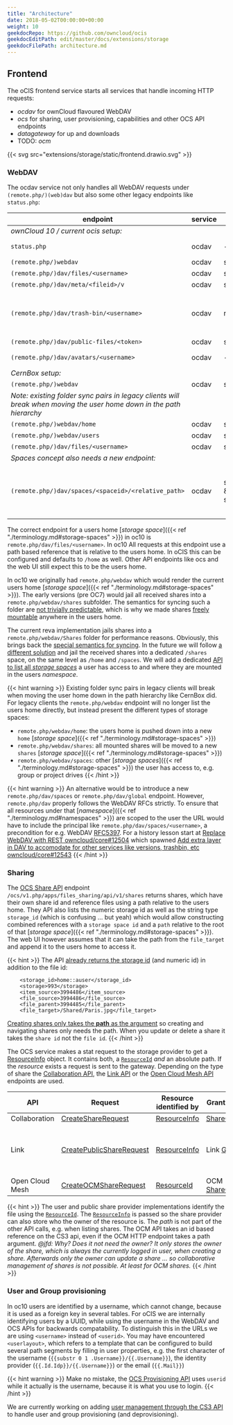 ```yaml
---
title: "Architecture"
date: 2018-05-02T00:00:00+00:00
weight: 10
geekdocRepo: https://github.com/owncloud/ocis
geekdocEditPath: edit/master/docs/extensions/storage
geekdocFilePath: architecture.md
---
```


## Frontend

The oCIS frontend service starts all services that handle incoming HTTP requests:
- *ocdav* for ownCloud flavoured WebDAV
- *ocs* for sharing, user provisioning, capabilities and other OCS API endpoints 
- *datagateway* for up and downloads
- TODO: *ocm*

{{< svg src="extensions/storage/static/frontend.drawio.svg" >}}

### WebDAV

The ocdav service not only handles all WebDAV requests under `(remote.php/)(web)dav` but also some other legacy endpoints like `status.php`:

| endpoint | service | CS3 api | CS3 namespace | description | TODO |
|----------|---------|-------------|------|------|------|
| *ownCloud 10 / current ocis setup:* |||||
| `status.php` | ocdav | - |  - | currently static | should return compiled version and dynamic values |
| `(remote.php/)webdav` | ocdav | storageprovider | `/home` | the old webdav endpoint |  |
| `(remote.php/)dav/files/<username>` | ocdav | storageprovider | `/home` | the new webdav endpoint |  |
| `(remote.php/)dav/meta/<fileid>/v` | ocdav | storageprovider | id based | versions |  |
| `(remote.php/)dav/trash-bin/<username>` | ocdav | recycle | - | trash | should aggregate the trash of [*storage spaces*]({{< ref "./terminology.md#storage-spaces" >}}) the user has access to |
| `(remote.php/)dav/public-files/<token>` | ocdav | storageprovider | `/public/<token>` | public links |  |
| `(remote.php/)dav/avatars/<username>` | ocdav | - | - | avatars, hardcoded | look up from user provider and cache |
| *CernBox setup:* |||||
| `(remote.php/)webdav` | ocdav | storageprovider | `/` | |  |
| *Note: existing folder sync pairs in legacy clients will break when moving the user home down in the path hierarchy* |||||
| `(remote.php/)webdav/home` | ocdav | storageprovider | `/home` |  |  |
| `(remote.php/)webdav/users` | ocdav | storageprovider | `/users` |  |  |
| `(remote.php/)dav/files/<username>` | ocdav | storageprovider | `/users/<userlayout>` |  |  |
| *Spaces concept also needs a new endpoint:* |||||
| `(remote.php/)dav/spaces/<spaceid>/<relative_path>` | ocdav | storageregistry & storageprovider | bypass path based namespace and directly talk to the responsible storage provider using a relative path | [spaces concept](https://github.com/owncloud/ocis/pull/1827) needs to point to [*storage spaces*]({{< ref "./terminology.md#storage-spaces" >}}) or a global endpoint | allow accessing spaces, listing is done by the graph api |


The correct endpoint for a users home [*storage space*]({{< ref "./terminology.md#storage-spaces" >}}) in oc10 is `remote.php/dav/files/<username>`. In oc10 All requests at this endpoint use a path based reference that is relative to the users home. In oCIS this can be configured and defaults to `/home` as well. Other API endpoints like ocs and the web UI still expect this to be the users home.

In oc10 we originally had `remote.php/webdav` which would render the current users home [*storage space*]({{< ref "./terminology.md#storage-spaces" >}}). The early versions (pre OC7) would jail all received shares into a `remote.php/webdav/shares` subfolder. The semantics for syncing such a folder are [not trivially predictable](https://github.com/owncloud/core/issues/5349), which is why we made shares [freely mountable](https://github.com/owncloud/core/pull/8026) anywhere in the users home.

The current reva implementation jails shares into a `remote.php/webdav/Shares` folder for performance reasons. Obviously, this brings back the [special semantics for syncing](https://github.com/owncloud/product/issues/7). In the future we will follow [a different solution](https://github.com/owncloud/product/issues/302) and jail the received shares into a dedicated `/shares` space, on the same level as `/home` and `/spaces`. We will add a dedicated [API to list all *storage spaces*](https://github.com/owncloud/ocis/pull/1827) a user has access to and where they are mounted in the users *namespace*.

{{< hint warning >}}
Existing folder sync pairs in legacy clients will break when moving the user home down in the path hierarchy like CernBox did.
For legacy clients the `remote.php/webdav` endpoint will no longer list the users home directly, but instead present the different types of storage spaces:
- `remote.php/webdav/home`: the users home is pushed down into a new `home` [*storage space*]({{< ref "./terminology.md#storage-spaces" >}})
- `remote.php/webdav/shares`: all mounted shares will be moved to a new `shares` [*storage space*]({{< ref "./terminology.md#storage-spaces" >}})
- `remote.php/webdav/spaces`: other [*storage spaces*]({{< ref "./terminology.md#storage-spaces" >}}) the user has access to, e.g. group or project drives
{{< /hint >}}

{{< hint warning >}}
An alternative would be to introduce a new `remote.php/dav/spaces` or `remote.php/dav/global` endpoint. However, `remote.php/dav` properly follows the WebDAV RFCs strictly. To ensure that all resources under that [*namespace*]({{< ref "./terminology.md#namespaces" >}}) are scoped to the user the URL would have to include the principal like `remote.php/dav/spaces/<username>`, a precondition for e.g. WebDAV [RFC5397](https://tools.ietf.org/html/rfc5397). For a history lesson start at [Replace WebDAV with REST
owncloud/core#12504](https://github.com/owncloud/core/issues/12504#issuecomment-65218491) which spawned [Add extra layer in DAV to accomodate for other services like versions, trashbin, etc owncloud/core#12543](https://github.com/owncloud/core/issues/12543)
{{< /hint >}}


### Sharing

The [OCS Share API](https://doc.owncloud.com/server/developer_manual/core/apis/ocs-share-api.html) endpoint `/ocs/v1.php/apps/files_sharing/api/v1/shares` returns shares, which have their own share id and reference files using a path relative to the users home. They API also lists the numeric storage id as well as the string type `storage_id` (which is confusing ... but yeah) which would allow constructing combined references with a `storage space id` and a `path` relative to the root of that [*storage space*]({{< ref "./terminology.md#storage-spaces" >}}). The web UI however assumes that it can take the path from the `file_target` and append it to the users home to access it.

{{< hint >}}
The API [already returns the storage id](https://doc.owncloud.com/server/developer_manual/core/apis/ocs-share-api.html#example-request-response-payloads-4) (and numeric id) in addition to the file id:
```
    <storage_id>home::auser</storage_id>
    <storage>993</storage>
    <item_source>3994486</item_source>
    <file_source>3994486</file_source>
    <file_parent>3994485</file_parent>
    <file_target>/Shared/Paris.jpg</file_target>
``` 
[Creating shares only takes the **path** as the argument](https://doc.owncloud.com/server/developer_manual/core/apis/ocs-share-api.html#function-arguments) so creating and navigating shares only needs the path. When you update or delete a share it takes the `share id` not the `file id`.
{{< /hint >}}

The OCS service makes a stat request to the storage provider to get a [ResourceInfo](https://cs3org.github.io/cs3apis/#cs3.storage.provider.v1beta1.ResourceInfo) object. It contains both, a [`ResourceId`](https://cs3org.github.io/cs3apis/#cs3.storage.provider.v1beta1.ResourceId) *and* an absolute path. If the *resource* exists a request is sent to the gateway. Depending on the type of share the [Collaboration API](https://cs3org.github.io/cs3apis/#cs3.sharing.collaboration.v1beta1.CollaborationAPI), the [Link API](https://cs3org.github.io/cs3apis/#cs3.sharing.link.v1beta1.LinkAPI) or the [Open Cloud Mesh API](https://cs3org.github.io/cs3apis/#cs3.sharing.ocm.v1beta1.OcmAPI) endpoints are used.

| API | Request | Resource identified by | Grant type | Further arguments |
|-----|---------|------------------------|------------|-------------------|
| Collaboration | [CreateShareRequest](https://cs3org.github.io/cs3apis/#cs3.sharing.collaboration.v1beta1.CreateShareRequest) | [ResourceInfo](https://cs3org.github.io/cs3apis/#cs3.storage.provider.v1beta1.ResourceInfo) | [ShareGrant](https://cs3org.github.io/cs3apis/#cs3.sharing.collaboration.v1beta1.ShareGrant) | - |
| Link | [CreatePublicShareRequest](https://cs3org.github.io/cs3apis/#cs3.sharing.link.v1beta1.CreatePublicShareRequest) | [ResourceInfo](https://cs3org.github.io/cs3apis/#cs3.storage.provider.v1beta1.ResourceInfo) | Link [Grant](https://cs3org.github.io/cs3apis/#cs3.sharing.link.v1beta1.Grant) | We send the public link `name` in the `ArbitraryMetadata` of the `ResourceInfo` |
| Open Cloud Mesh | [CreateOCMShareRequest](https://cs3org.github.io/cs3apis/#cs3.sharing.ocm.v1beta1.CreateOCMShareRequest) | [ResourceId](https://cs3org.github.io/cs3apis/#cs3.storage.provider.v1beta1.ResourceId) | OCM [ShareGrant](https://cs3org.github.io/cs3apis/#cs3.sharing.ocm.v1beta1.ShareGrant) | OCM [ProviderInfo](https://cs3org.github.io/cs3apis/#cs3.ocm.provider.v1beta1.ProviderInfo) |


{{< hint >}}
The user and public share provider implementations identify the file using the [`ResourceId`](https://cs3org.github.io/cs3apis/#cs3.storage.provider.v1beta1.ResourceId). The [`ResourceInfo`](https://cs3org.github.io/cs3apis/#cs3.storage.provider.v1beta1.ResourceInfo) is passed so the share provider can also store who the owner of the resource is. The *path* is not part of the other API calls, e.g. when listing shares.
The OCM API takes an id based reference on the CS3 api, even if the OCM HTTP endpoint takes a path argument. *@jfd: Why? Does it not need the owner? It only stores the owner of the share, which is always the currently logged in user, when creating a share. Afterwards only the owner can update a share ... so collaborative management of shares is not possible. At least for OCM shares.*
{{< /hint >}}

### User and Group provisioning

In oc10 users are identified by a username, which cannot change, because it is used as a foreign key in several tables. For oCIS we are internally identifying users by a UUID, while using the username in the WebDAV and OCS APIs for backwards compatability. To distinguish this in the URLs we are using `<username>` instead of `<userid>`. You may have encountered `<userlayout>`, which refers to a template that can be configured to build several path segments by filling in user properties, e.g. the first  character of the username (`{{substr 0 1 .Username}}/{{.Username}}`), the identity provider (`{{.Id.Idp}}/{{.Username}}`) or the email (`{{.Mail}}`)

{{< hint warning >}}
Make no mistake, the [OCS Provisioning API](https://doc.owncloud.com/server/developer_manual/core/apis/provisioning-api.html) uses `userid` while it actually is the username, because it is what you use to login. 
{{< /hint >}}

We are currently working on adding [user management through the CS3 API](https://github.com/owncloud/ocis/pull/1930) to handle user and group provisioning (and deprovisioning).
